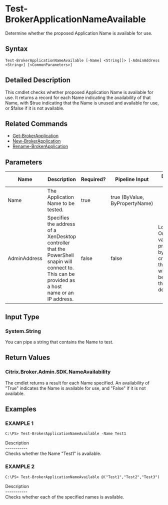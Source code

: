 ﻿# Test-BrokerApplicationNameAvailable

   Determine whether the proposed Application Name is available for use.

## Syntax
```
Test-BrokerApplicationNameAvailable [-Name] <String[]> [-AdminAddress <String>] [<CommonParameters>]
```

## Detailed Description
   This cmdlet checks whether proposed Application Name is available for use. It returns a record for each Name indicating the availability of that Name, with $true indicating that the Name is unused and available for use, or $false if it is not available.

## Related Commands
  * [Get-BrokerApplication](Get-BrokerApplication.html)
  * [New-BrokerApplication](New-BrokerApplication.html)
  * [Rename-BrokerApplication](Rename-BrokerApplication.html)
## Parameters

| Name   | Description | Required? | Pipeline Input | Default Value |
| --- | --- | --- | --- | --- |
| Name | The Application Name to be tested. | true | true (ByValue, ByPropertyName) |  |
| AdminAddress | Specifies the address of a XenDesktop controller that the PowerShell snapin will connect to. This can be provided as a host name or an IP address. | false | false | Localhost. Once a value is provided by any cmdlet, this value will become the default. |

## Input Type
### System.String
   You can pipe a string that contains the Name to test.
## Return Values
### Citrix.Broker.Admin.SDK.NameAvailability
   The cmdlet returns a result for each Name specified. An availability of "True" indicates the Name is available for use, and "False" if it is not available.
## Examples

### EXAMPLE 1
```
C:\PS> Test-BrokerApplicationNameAvailable -Name Test1
```
   Description<br>-----------<br>Checks whether the Name "Test1" is available.
### EXAMPLE 2
```
C:\PS> Test-BrokerApplicationNameAvailable @("Test1","Test2","Test3")
```
   Description<br>-----------<br>Checks whether each of the specified names is available.
